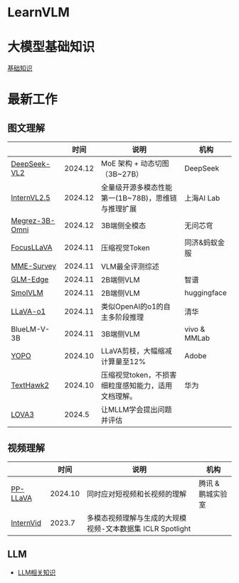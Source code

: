 # LearnVLM
# 大模型基础知识

[基础知识](基础知识.md)

# 最新工作

## 图文理解

|                                                              | 时间    | 说明                                                | 机构          |
| ------------------------------------------------------------ | ------- | --------------------------------------------------- | ------------- |
| [DeepSeek-VL2](https://mp.weixin.qq.com/s?__biz=Mzk0OTYwNzc3NQ==&mid=2247485379&idx=1&sn=3a1733c7ed2b0231cb13082c7146d7a0&chksm=c236513d5e276fad5d94aa86ce2519d2d43f0441826bc777a7952633a5f7337dc4556c94113a&mpshare=1&scene=1&srcid=1213jHuDL1YgQA0xRAF74jer&sharer_shareinfo=aa453c1d03e827f69197fcf6bdbff07f&sharer_shareinfo_first=aa453c1d03e827f69197fcf6bdbff07f#rd) | 2024.12 | MoE 架构 + 动态切图（3B~27B）                       | DeepSeek      |
| [InternVL2.5](https://mp.weixin.qq.com/s?__biz=Mzg5NDc0MTUxMA==&mid=2247533969&idx=1&sn=a525605e87e2ea1a81dcf2b2fca05ebf&chksm=c1bd6440fa249fbc826c5925fcd11b8632045de89f27e66be7448e59d9d1dad07ab61689edeb&mpshare=1&scene=1&srcid=12124AqvFmepP3jQdgVLdzIf&sharer_shareinfo=9109bf744e64e75a3b8ca05f38045e51&sharer_shareinfo_first=86b94808bde0d49cd49a9ba8c433b83f#rd) | 2024.12 | 全量级开源多模态性能第一(1B~78B)，思维链与推理扩展  | 上海AI Lab    |
| [Megrez-3B-Omni](https://mp.weixin.qq.com/s?__biz=MzIzNjc1NzUzMw==&mid=2247767099&idx=1&sn=95ccd4377069c8ea9e5dffc20ff8911c&chksm=e9c8e732da2c8e26d952c2f4f145ea32d0ace44542c74f3b8ba73338d77e422ac6a2e6c9d2e6&mpshare=1&scene=1&srcid=1216xBbylLCNt9V3kK4Z8p0i&sharer_shareinfo=06e2a69ba86a223c5d7d6b98a50a5dcb&sharer_shareinfo_first=06e2a69ba86a223c5d7d6b98a50a5dcb#rd) | 2024.12 | 3B端侧全模态                                        | 无问芯穹      |
| [FocusLLaVA](https://mp.weixin.qq.com/s?__biz=Mzk0NTY1Mjg5NQ==&mid=2247486155&idx=1&sn=32fbc9832df14339f72da34850341a13&chksm=c2ac0c82dbbed4a4d3c172d4493122f5525ede3b1c4a7e7bf02090f6c19bd388fd3ccd5acfed&mpshare=1&scene=1&srcid=1130ikpCZHrotsxPDabcuVPy&sharer_shareinfo=4c2e86cbe741416470bf98a48e3db7dd&sharer_shareinfo_first=4c2e86cbe741416470bf98a48e3db7dd#rd) | 2024.11 | 压缩视觉Token                                       | 同济&蚂蚁金服 |
| [MME-Survey](https://arxiv.org/abs/2411.15296)               | 2024.11 | VLM最全评测综述                                     |               |
| [GLM-Edge](https://github.com/THUDM/GLM-Edge)                | 2024.11 | 2B端侧VLM                                           | 智谱          |
| [SmolVLM](https://huggingface.co/blog/smolvlm)               | 2024.11 | 2B端侧VLM                                           | huggingface   |
| [LLaVA-o1](https://mp.weixin.qq.com/s?__biz=MzkxNTI4NTA1OA==&mid=2247484353&idx=1&sn=dde8969df08d4d7773eaf504f7600c01&chksm=c02e7ca7a12db4c8631cd740d9ed90e8de394fb63ef7f07d7f6981b40b7305871d7b7f555383&mpshare=1&scene=1&srcid=1119L5wXPGQY5LcqUYacjDzk&sharer_shareinfo=371e7b3eebbbaae2c961787eec3ac240&sharer_shareinfo_first=371e7b3eebbbaae2c961787eec3ac240#rd) | 2024.11 | 类似OpenAI的o1的自主多阶段推理                      | 清华          |
| BlueLM-V-3B                                                  | 2024.11 | 3B端侧VLM                                           | vivo & MMLab  |
| [YOPO](https://mp.weixin.qq.com/s?__biz=MzI5MDUyMDIxNA==&mid=2247701049&idx=1&sn=715a76523af7f5e731e8456370a5483d&chksm=edd7523664cef7fa051b0c0cbf41fca6903abc02439904ad9795dd38afc34506150dff37e774&mpshare=1&scene=1&srcid=1202JTRZpTEmGWh8epv08meM&sharer_shareinfo=cb155e96646d410c969f830a27047490&sharer_shareinfo_first=cb155e96646d410c969f830a27047490#rd) | 2024.10 | LLaVA剪枝，大幅缩减计算量至12%                      | Adobe         |
| [TextHawk2](https://mp.weixin.qq.com/s?__biz=Mzk0NTY1Mjg5NQ==&mid=2247485123&idx=1&sn=b7e3af063ed9ad1d9753c9538d4ef4e9&chksm=c2420368d85e7cd6851f440f51482e6189839f791a19ac1124385a48f0b00a38f1d3317de361&mpshare=1&scene=1&srcid=1017P48hwmr4JOw37w9jaLTa&sharer_shareinfo=1cb157531fbcd41b375452171db5e5a0&sharer_shareinfo_first=1cb157531fbcd41b375452171db5e5a0#rd) | 2024.10 | 压缩视觉token，不损害细粒度感知能力，适用文档理解。 | 华为          |
| [LOVA3](https://mp.weixin.qq.com/s?__biz=Mzg5Nzk0MDg1MA==&mid=2247484938&idx=1&sn=06e36c14419bf07278ca09e7a11394f9&chksm=c170fc47ce84086bc7ef5356405150eca2fa224bb0df856d4ff3688ebf4291538640e4445532&mpshare=1&scene=1&srcid=1102dvNvd0VR9ERl96JVoePM&sharer_shareinfo=246d54b78fc3c697a506584389bb3da2&sharer_shareinfo_first=246d54b78fc3c697a506584389bb3da2#rd) | 2024.5  | 让MLLM学会提出问题并评估                            |               |

## 视频理解

|                                                              | 时间    | 说明                                                       | 机构              |
| ------------------------------------------------------------ | ------- | ---------------------------------------------------------- | ----------------- |
| [PP-LLaVA](https://mp.weixin.qq.com/s?__biz=Mzk0NTY1Mjg5NQ==&mid=2247485864&idx=1&sn=a6c649d57be74f69dca7d73b42a66f76&chksm=c29e3f61678f50b017d29c3da365f28b9e803ef313866ce30286ecbd72936abb426e69f63d87&mpshare=1&scene=1&srcid=1115acs9Xde5vS9VAoPn69UH&sharer_shareinfo=7b82ae92bfe555621b3a2e8085b9003d&sharer_shareinfo_first=7b82ae92bfe555621b3a2e8085b9003d#rd) | 2024.10 | 同时应对短视频和长视频的理解                               | 腾讯 & 鹏城实验室 |
| [InternVid](https://zhuanlan.zhihu.com/p/929138634?utm_medium=social&utm_psn=1828399568867450881&utm_source=wechat_session) | 2023.7  | 多模态视频理解与生成的大规模视频-文本数据集 ICLR Spotlight |                   |

## LLM

- [LLM相关知识](https://github.com/wdndev/llm_interview_note?tab=readme-ov-file)
